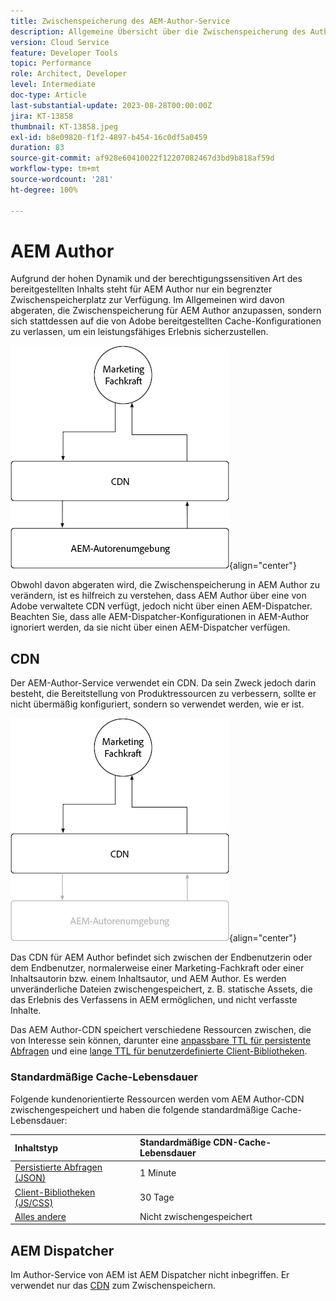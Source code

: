 ```yaml
---
title: Zwischenspeicherung des AEM-Author-Service
description: Allgemeine Übersicht über die Zwischenspeicherung des Author-Service in AEM as a Cloud Service.
version: Cloud Service
feature: Developer Tools
topic: Performance
role: Architect, Developer
level: Intermediate
doc-type: Article
last-substantial-update: 2023-08-28T00:00:00Z
jira: KT-13858
thumbnail: KT-13858.jpeg
exl-id: b8e09820-f1f2-4897-b454-16c0df5a0459
duration: 83
source-git-commit: af928e60410022f12207082467d3bd9b818af59d
workflow-type: tm+mt
source-wordcount: '281'
ht-degree: 100%

---
```


# AEM Author

Aufgrund der hohen Dynamik und der berechtigungssensitiven Art des bereitgestellten Inhalts steht für AEM Author nur ein begrenzter Zwischenspeicherplatz zur Verfügung. Im Allgemeinen wird davon abgeraten, die Zwischenspeicherung für AEM Author anzupassen, sondern sich stattdessen auf die von Adobe bereitgestellten Cache-Konfigurationen zu verlassen, um ein leistungsfähiges Erlebnis sicherzustellen.

![Übersichtsdiagramm zur Zwischenspeicherung in AEM Author](./assets/author/author-all.png){align="center"}

Obwohl davon abgeraten wird, die Zwischenspeicherung in AEM Author zu verändern, ist es hilfreich zu verstehen, dass AEM Author über eine von Adobe verwaltete CDN verfügt, jedoch nicht über einen AEM-Dispatcher. Beachten Sie, dass alle AEM-Dispatcher-Konfigurationen in AEM-Author ignoriert werden, da sie nicht über einen AEM-Dispatcher verfügen.

## CDN

Der AEM-Author-Service verwendet ein CDN. Da sein Zweck jedoch darin besteht, die Bereitstellung von Produktressourcen zu verbessern, sollte er nicht übermäßig konfiguriert, sondern so verwendet werden, wie er ist.

![Übersichtsdiagramm zur Zwischenspeicherung bei AEM Publish](./assets/author/author-cdn.png){align="center"}

Das CDN für AEM Author befindet sich zwischen der Endbenutzerin oder dem Endbenutzer, normalerweise einer Marketing-Fachkraft oder einer Inhaltsautorin bzw. einem Inhaltsautor, und AEM Author. Es werden unveränderliche Dateien zwischengespeichert, z. B. statische Assets, die das Erlebnis des Verfassens in AEM ermöglichen, und nicht verfasste Inhalte.

Das AEM Author-CDN speichert verschiedene Ressourcen zwischen, die von Interesse sein können, darunter eine [anpassbare TTL für persistente Abfragen](https://experienceleague.adobe.com/docs/experience-manager-cloud-service/content/headless/graphql-api/persisted-queries.html?lang=deauthor-instances) und eine [lange TTL für benutzerdefinierte Client-Bibliotheken](https://experienceleague.adobe.com/docs/experience-manager-cloud-service/content/implementing/content-delivery/caching.html?lang=de#client-side-libraries).

### Standardmäßige Cache-Lebensdauer

Folgende kundenorientierte Ressourcen werden vom AEM Author-CDN zwischengespeichert und haben die folgende standardmäßige Cache-Lebensdauer:

| Inhaltstyp | Standardmäßige CDN-Cache-Lebensdauer |
|:------------ |:---------- |
| [Persistierte Abfragen (JSON)](https://experienceleague.adobe.com/docs/experience-manager-cloud-service/content/headless/graphql-api/persisted-queries.html?lang=deauthor-instances) | 1 Minute |
| [Client-Bibliotheken (JS/CSS)](https://experienceleague.adobe.com/docs/experience-manager-cloud-service/content/implementing/content-delivery/caching.html?lang=de#client-side-libraries) | 30 Tage |
| [Alles andere](https://experienceleague.adobe.com/docs/experience-manager-cloud-service/content/implementing/content-delivery/caching.html?lang=de#other-content) | Nicht zwischengespeichert |


## AEM Dispatcher

Im Author-Service von AEM ist AEM Dispatcher nicht inbegriffen. Er verwendet nur das [CDN](#cdn) zum Zwischenspeichern.
